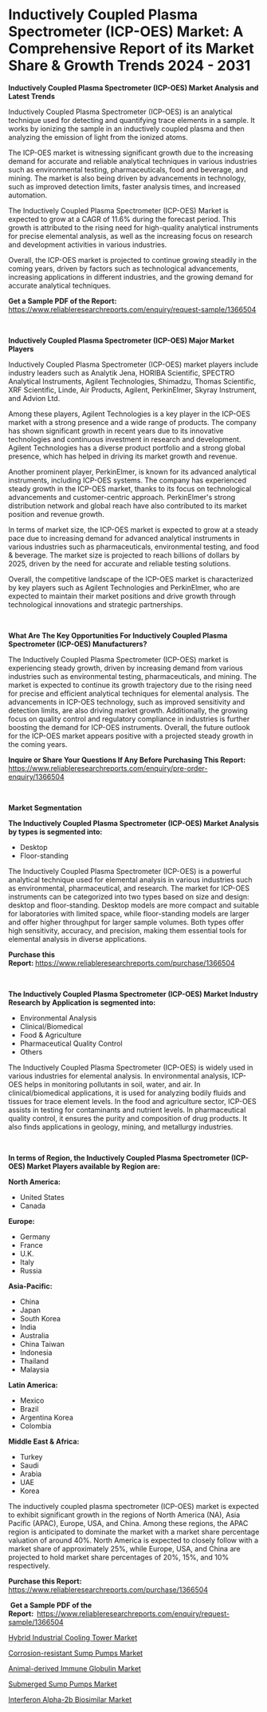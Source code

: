 <p><h1>Inductively Coupled Plasma Spectrometer (ICP-OES) Market: A Comprehensive Report of its Market Share & Growth Trends 2024 - 2031</h1></p><p><strong>Inductively Coupled Plasma Spectrometer (ICP-OES) Market Analysis and Latest Trends</strong></p>
<p><p>Inductively Coupled Plasma Spectrometer (ICP-OES) is an analytical technique used for detecting and quantifying trace elements in a sample. It works by ionizing the sample in an inductively coupled plasma and then analyzing the emission of light from the ionized atoms.</p><p>The ICP-OES market is witnessing significant growth due to the increasing demand for accurate and reliable analytical techniques in various industries such as environmental testing, pharmaceuticals, food and beverage, and mining. The market is also being driven by advancements in technology, such as improved detection limits, faster analysis times, and increased automation.</p><p>The Inductively Coupled Plasma Spectrometer (ICP-OES) Market is expected to grow at a CAGR of 11.6% during the forecast period. This growth is attributed to the rising need for high-quality analytical instruments for precise elemental analysis, as well as the increasing focus on research and development activities in various industries.</p><p>Overall, the ICP-OES market is projected to continue growing steadily in the coming years, driven by factors such as technological advancements, increasing applications in different industries, and the growing demand for accurate analytical techniques.</p></p>
<p><strong>Get a Sample PDF of the Report:&nbsp;</strong> <a href="https://www.reliableresearchreports.com/enquiry/request-sample/1366504">https://www.reliableresearchreports.com/enquiry/request-sample/1366504</a></p>
<p>&nbsp;</p>
<p><strong>Inductively Coupled Plasma Spectrometer (ICP-OES) Major Market Players</strong></p>
<p><p>Inductively Coupled Plasma Spectrometer (ICP-OES) market players include industry leaders such as Analytik Jena, HORIBA Scientific, SPECTRO Analytical Instruments, Agilent Technologies, Shimadzu, Thomas Scientific, XRF Scientific, Linde, Air Products, Agilent, PerkinElmer, Skyray Instrument, and Advion Ltd.</p><p>Among these players, Agilent Technologies is a key player in the ICP-OES market with a strong presence and a wide range of products. The company has shown significant growth in recent years due to its innovative technologies and continuous investment in research and development. Agilent Technologies has a diverse product portfolio and a strong global presence, which has helped in driving its market growth and revenue.</p><p>Another prominent player, PerkinElmer, is known for its advanced analytical instruments, including ICP-OES systems. The company has experienced steady growth in the ICP-OES market, thanks to its focus on technological advancements and customer-centric approach. PerkinElmer's strong distribution network and global reach have also contributed to its market position and revenue growth.</p><p>In terms of market size, the ICP-OES market is expected to grow at a steady pace due to increasing demand for advanced analytical instruments in various industries such as pharmaceuticals, environmental testing, and food & beverage. The market size is projected to reach billions of dollars by 2025, driven by the need for accurate and reliable testing solutions.</p><p>Overall, the competitive landscape of the ICP-OES market is characterized by key players such as Agilent Technologies and PerkinElmer, who are expected to maintain their market positions and drive growth through technological innovations and strategic partnerships.</p></p>
<p>&nbsp;</p>
<p><strong>What Are The Key Opportunities For Inductively Coupled Plasma Spectrometer (ICP-OES) Manufacturers?</strong></p>
<p><p>The Inductively Coupled Plasma Spectrometer (ICP-OES) market is experiencing steady growth, driven by increasing demand from various industries such as environmental testing, pharmaceuticals, and mining. The market is expected to continue its growth trajectory due to the rising need for precise and efficient analytical techniques for elemental analysis. The advancements in ICP-OES technology, such as improved sensitivity and detection limits, are also driving market growth. Additionally, the growing focus on quality control and regulatory compliance in industries is further boosting the demand for ICP-OES instruments. Overall, the future outlook for the ICP-OES market appears positive with a projected steady growth in the coming years.</p></p>
<p><strong>Inquire or Share Your Questions If Any Before Purchasing This Report:</strong> <a href="https://www.reliableresearchreports.com/enquiry/pre-order-enquiry/1366504">https://www.reliableresearchreports.com/enquiry/pre-order-enquiry/1366504</a></p>
<p>&nbsp;</p>
<p><strong>Market Segmentation</strong></p>
<p><strong>The Inductively Coupled Plasma Spectrometer (ICP-OES) Market Analysis by types is segmented into:</strong></p>
<p><ul><li>Desktop</li><li>Floor-standing</li></ul></p>
<p><p>The Inductively Coupled Plasma Spectrometer (ICP-OES) is a powerful analytical technique used for elemental analysis in various industries such as environmental, pharmaceutical, and research. The market for ICP-OES instruments can be categorized into two types based on size and design: desktop and floor-standing. Desktop models are more compact and suitable for laboratories with limited space, while floor-standing models are larger and offer higher throughput for larger sample volumes. Both types offer high sensitivity, accuracy, and precision, making them essential tools for elemental analysis in diverse applications.</p></p>
<p><strong>Purchase this Report:&nbsp;</strong><a href="https://www.reliableresearchreports.com/purchase/1366504">https://www.reliableresearchreports.com/purchase/1366504</a></p>
<p>&nbsp;</p>
<p><strong>The Inductively Coupled Plasma Spectrometer (ICP-OES) Market Industry Research by Application is segmented into:</strong></p>
<p><ul><li>Environmental Analysis</li><li>Clinical/Biomedical</li><li>Food & Agriculture</li><li>Pharmaceutical Quality Control</li><li>Others</li></ul></p>
<p><p>The Inductively Coupled Plasma Spectrometer (ICP-OES) is widely used in various industries for elemental analysis. In environmental analysis, ICP-OES helps in monitoring pollutants in soil, water, and air. In clinical/biomedical applications, it is used for analyzing bodily fluids and tissues for trace element levels. In the food and agriculture sector, ICP-OES assists in testing for contaminants and nutrient levels. In pharmaceutical quality control, it ensures the purity and composition of drug products. It also finds applications in geology, mining, and metallurgy industries.</p></p>
<p>&nbsp;</p>
<p><strong>In terms of Region, the Inductively Coupled Plasma Spectrometer (ICP-OES) Market Players available by Region are:</strong></p>
<p>
    <p> <strong> North America: </strong>
        <ul>
            <li>United States</li>
            <li>Canada</li>
        </ul>
        </p> 
    <p> <strong> Europe: </strong>
        <ul>
            <li>Germany</li>
            <li>France</li>
            <li>U.K.</li>
            <li>Italy</li>
            <li>Russia</li>
        </ul>
        </p> 
    <p> <strong> Asia-Pacific: </strong>
        <ul>
            <li>China</li>
            <li>Japan</li>
            <li>South Korea</li>
            <li>India</li>
            <li>Australia</li>
            <li>China Taiwan</li>
            <li>Indonesia</li>
            <li>Thailand</li>
            <li>Malaysia</li>
        </ul>
        </p> 
    <p> <strong> Latin America: </strong>
        <ul>
            <li>Mexico</li>
            <li>Brazil</li>
            <li>Argentina Korea</li>
            <li>Colombia</li>
        </ul>
        </p> 
    <p> <strong> Middle East & Africa: </strong>
        <ul>
            <li>Turkey</li>
            <li>Saudi</li>
            <li>Arabia</li>
            <li>UAE</li>
            <li>Korea</li>
        </ul>
    </p>
    </p>
<p><p>The inductively coupled plasma spectrometer (ICP-OES) market is expected to exhibit significant growth in the regions of North America (NA), Asia Pacific (APAC), Europe, USA, and China. Among these regions, the APAC region is anticipated to dominate the market with a market share percentage valuation of around 40%. North America is expected to closely follow with a market share of approximately 25%, while Europe, USA, and China are projected to hold market share percentages of 20%, 15%, and 10% respectively.</p></p>
<p><strong>Purchase this Report: </strong><a href="https://www.reliableresearchreports.com/purchase/1366504">https://www.reliableresearchreports.com/purchase/1366504</a></p>
<p>&nbsp;<strong>Get a Sample PDF of the Report:&nbsp;&nbsp;</strong><a href="https://www.reliableresearchreports.com/enquiry/request-sample/1366504">https://www.reliableresearchreports.com/enquiry/request-sample/1366504</a></p>
<p><strong></strong></p>
<p><p><a href="https://medium.com/@jarredmertz/hybrid-industrial-cooling-tower-nbsp-market-focuses-on-market-share-size-and-projected-forecast-ea17d480ca26">Hybrid Industrial Cooling Tower Market</a></p><p><a href="https://medium.com/p/74b9ce89d557/edit">Corrosion-resistant Sump Pumps Market</a></p><p><a href="https://github.com/kosella/Market-Research-Report-List-1/blob/main/animal-derived-immune-globulin-market.md">Animal-derived Immune Globulin Market</a></p><p><a href="https://medium.com/p/32e55de660ed/edit">Submerged Sump Pumps Market</a></p><p><a href="https://github.com/nathandecarvalho/Market-Research-Report-List-1/blob/main/interferon-alpha-2b-biosimilar-market.md">Interferon Alpha-2b Biosimilar Market</a></p></p>